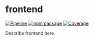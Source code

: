 # frontend

[![Pipeline][pipeline-badge]][pipeline]
[![npm package][npm-badge]][npm]
[![Coverage][coverage-badge]][coverage]

Describe frontend here.

[pipeline-badge]: https://gitlab.com/openpatch/ui-core/badges/master/pipeline.svg
[pipeline]: https://gitlab.com/openpatch/ui-core/commits/master

[npm-badge]: https://badge.fury.io/js/%40openpatch%2Fui-core.svg
[npm]: https://www.npmjs.com/package/@openpatch/ui-core

[coverage-badge]: https://gitlab.com/openpatch/ui-core/badges/master/coverage.svg
[coverage]: https://gitlab.com/openpatch/ui-core/commits/master
